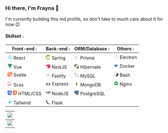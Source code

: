 ### Hi there, I'm Frayna 👋

I'm currently building this md profile, so don't take to much care about it for now 😉

#### Skillset :

| Front-end : | Back-end : | ORM/Database : | Others : |
|-----------------------------------------------------------------------------------------|-------------------------------------------------------------------------------------------|---|---|
|<img src="./icons/React.svg" width="15px" height="15px" style="padding-top:5px"> React   |<img src="./icons/Spring.svg" width="15px" height="15px" style="padding-top:5px"> Spring   |<img src="./icons/Prisma.svg" width="15px" height="15px" style="padding-top:5px"> Prisma     |<img src="./icons/Electron.svg" width="15px" height="15px"> Electron |
|<img src="./icons/VueJS.svg" width="15px" height="15px" style="padding-top:5px"> Vue     |<img src="./icons/NestJS.svg" width="15px" height="15px" style="padding-top:5px"> NestJS   |<img src="./icons/Hibernate.svg" width="15px" height="15px" style="padding-top:5px"> Hibernate  |<img src="./icons/docker.svg" width="15px" height="15px"> Docker |
|<img src="./icons/Svelte.svg" width="15px" height="15px"> Svelte					      |<img src="./icons/Fastify.svg" width="15px" height="15px" style="padding-top:5px"> Fastify |<img src="./icons/mysql.svg" width="15px" height="15px" style="padding-top:5px"> MySQL      |<img src="./icons/Bash.svg" width="15px" height="15px"> Bash |
|<img src="./icons/Sass.svg" width="15px" height="15px" style="padding-top:5px"> Scss     |ex Express |<img src="./icons/mongodb.svg" width="15px" height="15px" style="padding-top:5px"> MongoDB    |<img src="./icons/nginx.svg" width="15px" height="15px"> Nginx |
|<img src="./icons/HTML_CSS.svg" width="30px" height="15px" style="padding-top:5px"> HTML/CSS |<img src="./icons/NodeJS.svg" width="15px" height="15px" style="padding-top:5px"> NodeJS   |<img src="./icons/postgresql.svg" width="15px" height="15px" style="padding-top:5px"> PostgreSQL | |
|<img src="./icons/Tailwind.svg" width="15px" height="15px" style="padding-top:5px"> Tailwind |<img src="./icons/Flask.svg" width="15px" height="15px" style="padding-top:5px"> Flask		| | |


<!-- 💻 Nodejs -->

| ![](https://static-cdn.jtvnw.net/previews-ttv/live_user_thefrayna-384x216.jpg)                                                 |
| ---------------------------------------------------------------------------------------------------------------------------- |
| [![](https://y6eyebw4fsjaif3tv75cs2dgna0sjgog.lambda-url.eu-north-1.on.aws/?streamer=thefrayna)](https://www.twitch.tv/thefrayna) |

<!--
**Frayna/Frayna** is a ✨ _special_ ✨ repository because its `README.md` (this file) appears on your GitHub profile.

Here are some ideas to get you started:

- 🔭 I’m currently working on ...
- 🌱 I’m currently learning ...
- 👯 I’m looking to collaborate on ...
- 🤔 I’m looking for help with ...
- 💬 Ask me about ...
- 📫 How to reach me: ...
- 😄 Pronouns: ...
- ⚡ Fun fact: ...
-->
